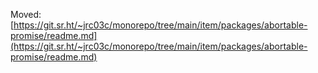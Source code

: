 Moved: [https://git.sr.ht/~jrc03c/monorepo/tree/main/item/packages/abortable-promise/readme.md](https://git.sr.ht/~jrc03c/monorepo/tree/main/item/packages/abortable-promise/readme.md)